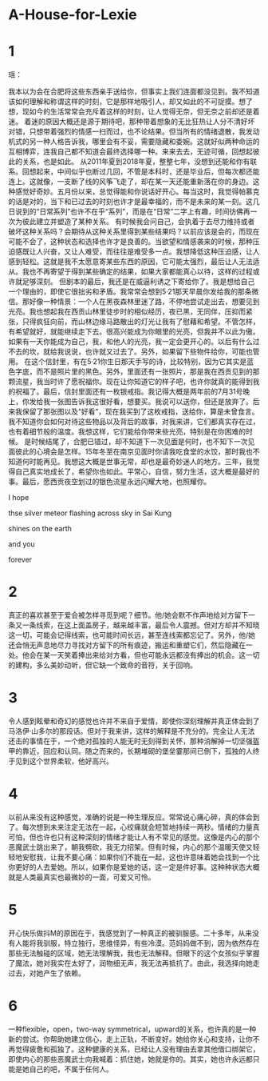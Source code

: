 # A-House-for-Lexie

# 1
瑶：

我本以为会在合肥将这些东西亲手送给你，但事实上我们连面都没见到。我不知道该如何理解和称谓这样的时刻，它是那样地吸引人，却又如此的不可捉摸。想了想，现如今的生活常常会充斥着这样的时刻，让人觉得无奈，但无奈之前却还是着迷。
着迷的原因大概还是源于期待吧，那种带着想象的无比狂热让人分不清好坏对错，只想带着强烈的情感一扫而过，也不论结果。但当所有的情绪退散，我发动机式的另一种人格告诉我，哪里会有不妥，需要隐藏和委婉。这就好似两种命运的互相博弈，连我自己都不知道会最终选择哪一种。来来去去，无迹可循，回想起彼此的关系，也是如此。
从2011年夏到2018年夏，整整七年，没想到还能和你有联系。回想起来，中间似乎也断过几回，不管是本科时，还是毕业后，但每次都还能连上。这就像，一支断了线的风筝飞走了，却在某一天还能重新落在你的身边。这种感觉好奇妙。五月份以来，总觉得能和你说话好开心。每当这时，我觉得帕慕克的话是对的，当下和已过去的时刻也许才是最幸福的，而不是未来的某一刻。这几日说到的“日常系列”也许不在乎“系列”，而是在“日常”二字上有趣，时间彷佛再一次为彼此建立并塑造了某种关系。
有时候我会问自己，会执着于去尽力维持或者破坏这种关系吗？会期待从这种关系里得到某些结果吗？以前应该是会的，而现在可能不会了，这种状态和选择也许才是良善的。当欲望和情感袭来的时候，那种压迫感既让人兴奋，又让人难受，而往往是难受多一点。我想降低这种压迫感，让人感到轻松。这就是我不太愿意寄某些东西的原因，它可能太强烈，最后让人无法适从。我也不再寄望于得到某些确定的结果，如果大家都能真心以待，这样的过程或许就足够深刻。
但剧本的最后，我还是在威逼利诱之下寄给你了。我是想给自己一个理由的，即使它很拙劣和矛盾。我常常会想到5·21那天早晨你发给我的那条微信。那好像一种情景：一个人在黑夜森林里迷了路，不停地尝试走出去，想要见到光亮。我也想起我在西贡山林里徒步时的相似经历，夜已黑，无同伴，压抑而紧张，只得疯狂向前，而山林边缘马路散出的灯光让我有了慰藉和希望。不管怎样，有希望就好，就能继续走下去。很高兴能成为你眼里的光亮，但我并不以此为傲。如果有一天你能成为自己，我，和他人的光亮，我一定会更开心的。以后有什么过不去的坎，就给我说说，也许就又过去了。另外，如果留下些物件给你，可能也管用。
在这个信封里，有在5·21你生日那天手写的诗，比较特别，因为它其实是蓝色字底，而不是照片里的黑色。另外，里面还有一张照片，那是我在西贡见到的那颗流星，我当时许了愿祝福你。现在让你知道它的样子吧，也许你就真的能得到我的祝福了。最后，信封里面还有一枚银戒指。我记得大概是两年前的7月31号晚上，你发给我一张图告诉我这很好看，想要买。我说可以送你，但还是放弃了。后来我保留了那张图以及“好看”，现在我买到了这枚戒指，送给你，算是未曾食言。我不知道你会如何对待这些物品以及背后的故事，对我来讲，它们都真实存在过，也有着细节般的温度。我想这样，它们能给你带来些光亮，特别是在你困难的时候。
是时候结尾了，合肥已错过，却不知道下一次见面是何时，也不知下一次见面彼此的心境会是怎样。15年冬至在南京见面时你请我吃食堂的水饺，那时我也不知道何时能再见。我想这大概是世事无常，却也是最奇妙迷人的地方。三年，我觉得自己真实地成长了，希望你也如此。平常心，自信，努力生活，这大概是最好的事。最后，愿西贡夜空划过的银色流星永远闪耀大地，也照耀你。

I hope

thse silver meteor flashing across sky in Sai Kung 

shines on the earth 

and you

forever


# 2
真正的喜欢甚至于爱会被怎样寻觅到呢？细节。他/她会默不作声地给对方留下一条又一条线索，在这上面盖房子，越来越丰富，最后令人震撼。但对方却并不知晓这一切，可能会记得线索，也可能时间长远，甚至连线索都忘记了。另外，他/她还会悄无声息地尽力寻找对方留下的所有痕迹，搬运和重塑它们，然后隐藏在一处。他会在某一天笑着捧出来给对方看，但也可能永远都没有捧出的机会。这一切的建构，多么美妙动听，但它缺一个致命的音符，关于回响。

# 3
令人感到眩晕和奇幻的感觉也许并不来自于爱情，即使你深刻理解并真正体会到了马洛伊·山多尔的那段话。但对于我来讲，这样的解释是不充分的。完全让人无法还击的事情在于，一个绝对孤独的人能无时无刻得到关怀，那种消解掉一切坚强盔甲的靠近，回应和认同。随之而来的，长期堆砌的堡垒霎那间已倒下，孤独的人终于见到这个世界柔软，他好高兴。

# 4
以前从来没有这种感觉，准确的说是一种生理反应。常常说心痛心碎，真的体会到了。每次想到未来注定无法在一起，心绞痛就会短暂地持续一两秒。情绪的力量真可怕，但也许也只有这种深刻的情绪才能让人有不常见的感觉。这像是内心的那个恶魔武士跳出来了，朝我劈砍，我无力招架。但有时候，内心的那个温暖天使又轻轻地安慰我，让我不要心痛：如果你们不能在一起，这也许意味着她会找到一个比你更好的人去爱她。所以，如果你是爱她的话，这一定是件好事。这种种状态大概就是人类最真实也最微妙的一面，可爱又可怜。

# 5
开心快乐做抖M的原因在于，我感觉到了一种真正的被驯服感。二十多年，从来没有人能将我驯服，特立独行，思维怪异，有些冷漠。范妈妈做不到，因为依然存在那些无法触碰的区域，她无法理解我，我也无法解释。但眼下的这个女孩似乎掌握了魔法，她对我实在太好了，润物细无声，我无法再抵抗了。由此，我选择向她走过去，对她产生了依赖。

# 6
一种flexible，open，two-way symmetrical，upward的关系，也许真的是一种新的尝试。你帮助她建立信心，走上正轨，不断变好。她给你关心和支持，让你不再觉得疲惫和孤独了。这种健康的关系，已经让人没有理由去拿其他借口绑架它，即使内心的那些恶魔武士向我喊着：抓住她，她就是你的。其实，她也许永远都只能是她自己的吧，不属于任何人。
